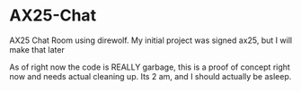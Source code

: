 # AX25-Chat
AX25 Chat Room using direwolf. My initial project was signed ax25, but I will make that later

As of right now the code is REALLY garbage, this is a proof of concept right now and needs actual cleaning up. Its 2 am, and I should actually be asleep.
